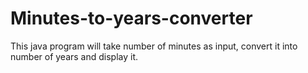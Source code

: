 # Minutes-to-years-converter
This java program will take number of minutes as input, convert it into number of years and display it. 
